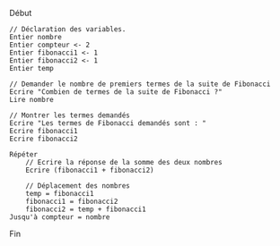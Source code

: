 Début

    // Déclaration des variables.
    Entier nombre
    Entier compteur <- 2
    Entier fibonacci1 <- 1
    Entier fibonacci2 <- 1
    Entier temp

    // Demander le nombre de premiers termes de la suite de Fibonacci
    Ecrire "Combien de termes de la suite de Fibonacci ?"
    Lire nombre

    // Montrer les termes demandés
    Ecrire "Les termes de Fibonacci demandés sont : "
    Ecrire fibonacci1
    Ecrire fibonacci2

    Répéter
        // Ecrire la réponse de la somme des deux nombres
        Ecrire (fibonacci1 + fibonacci2)

        // Déplacement des nombres
        temp = fibonacci1
        fibonacci1 = fibonacci2
        fibonacci2 = temp + fibonacci1
    Jusqu'à compteur = nombre

Fin